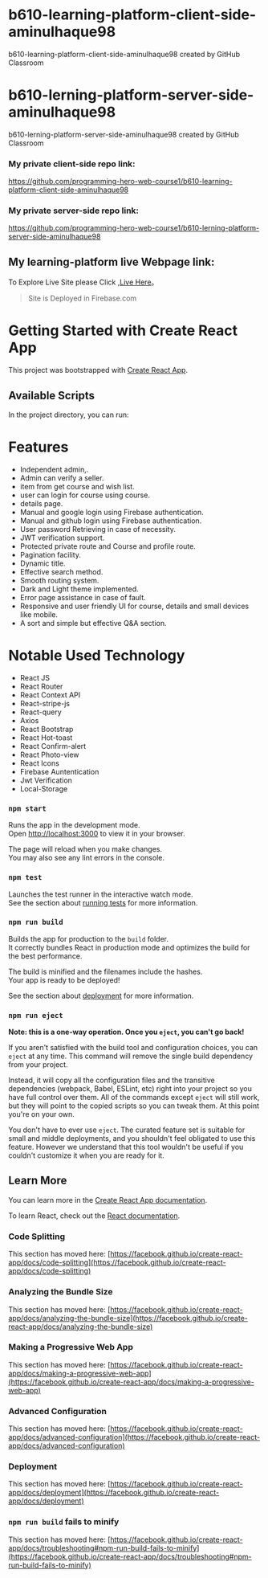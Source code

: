 # b610-learning-platform-client-side-aminulhaque98
b610-learning-platform-client-side-aminulhaque98 created by GitHub Classroom

# b610-lerning-platform-server-side-aminulhaque98
b610-lerning-platform-server-side-aminulhaque98 created by GitHub Classroom


### My private client-side repo link:
https://github.com/programming-hero-web-course1/b610-learning-platform-client-side-aminulhaque98


### My private server-side repo link:
https://github.com/programming-hero-web-course1/b610-lerning-platform-server-side-aminulhaque98
  

## My learning-platform live Webpage link:

 To Explore Live Site please Click ,[Live Here](https://learning-platform-client-6a9ba.web.app/)。

> Site is Deployed in Firebase.com

# Getting Started with Create React App

This project was bootstrapped with [Create React App](https://github.com/facebook/create-react-app).

## Available Scripts

In the project directory, you can run:

# Features
* Independent admin,.
* Admin can verify a seller.
* item from get course and wish list.
* user can login for course using course.
* details page.
* Manual and google login using Firebase authentication.
* Manual and github login using Firebase authentication.
* User password Retrieving in case of necessity.
* JWT verification support.
* Protected private route and Course and profile route.
* Pagination facility.
* Dynamic title.
* Effective search method.
* Smooth routing system.
* Dark and Light theme implemented.
* Error page assistance in case of fault.
* Responsive and user friendly UI for course, details and small devices like mobile.
* A sort and simple but effective Q&A section.


# Notable Used Technology
* React JS
* React Router
* React Context API
* React-stripe-js
* React-query
* Axios
* React Bootstrap
* React Hot-toast
* React Confirm-alert
* React Photo-view
* React Icons
* Firebase Auntentication
* Jwt Verification
* Local-Storage



### `npm start`

Runs the app in the development mode.\
Open [http://localhost:3000](http://localhost:3000) to view it in your browser.

The page will reload when you make changes.\
You may also see any lint errors in the console.

### `npm test`

Launches the test runner in the interactive watch mode.\
See the section about [running tests](https://facebook.github.io/create-react-app/docs/running-tests) for more information.

### `npm run build`

Builds the app for production to the `build` folder.\
It correctly bundles React in production mode and optimizes the build for the best performance.

The build is minified and the filenames include the hashes.\
Your app is ready to be deployed!

See the section about [deployment](https://facebook.github.io/create-react-app/docs/deployment) for more information.

### `npm run eject`

**Note: this is a one-way operation. Once you `eject`, you can't go back!**

If you aren't satisfied with the build tool and configuration choices, you can `eject` at any time. This command will remove the single build dependency from your project.

Instead, it will copy all the configuration files and the transitive dependencies (webpack, Babel, ESLint, etc) right into your project so you have full control over them. All of the commands except `eject` will still work, but they will point to the copied scripts so you can tweak them. At this point you're on your own.

You don't have to ever use `eject`. The curated feature set is suitable for small and middle deployments, and you shouldn't feel obligated to use this feature. However we understand that this tool wouldn't be useful if you couldn't customize it when you are ready for it.

## Learn More

You can learn more in the [Create React App documentation](https://facebook.github.io/create-react-app/docs/getting-started).

To learn React, check out the [React documentation](https://reactjs.org/).

### Code Splitting

This section has moved here: [https://facebook.github.io/create-react-app/docs/code-splitting](https://facebook.github.io/create-react-app/docs/code-splitting)

### Analyzing the Bundle Size

This section has moved here: [https://facebook.github.io/create-react-app/docs/analyzing-the-bundle-size](https://facebook.github.io/create-react-app/docs/analyzing-the-bundle-size)

### Making a Progressive Web App

This section has moved here: [https://facebook.github.io/create-react-app/docs/making-a-progressive-web-app](https://facebook.github.io/create-react-app/docs/making-a-progressive-web-app)

### Advanced Configuration

This section has moved here: [https://facebook.github.io/create-react-app/docs/advanced-configuration](https://facebook.github.io/create-react-app/docs/advanced-configuration)

### Deployment

This section has moved here: [https://facebook.github.io/create-react-app/docs/deployment](https://facebook.github.io/create-react-app/docs/deployment)

### `npm run build` fails to minify

This section has moved here: [https://facebook.github.io/create-react-app/docs/troubleshooting#npm-run-build-fails-to-minify](https://facebook.github.io/create-react-app/docs/troubleshooting#npm-run-build-fails-to-minify)
